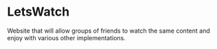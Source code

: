 # LetsWatch

Website that will allow groups of friends to watch the same content and enjoy with various other implementations.


